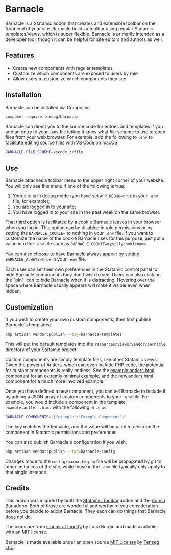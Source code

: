 # Barnacle

Barnacle is a Statamic addon that creates and extensible toolbar on the front end of your site. Barnacle builds a toolbar using regular Statamic templates/views, which is super flexible. Barnacle is primarily intended as a developer tool, though it can be helpful for site editors and authors as well.

## Features

- Create new components with regular templates
- Customize which components are exposed to users by role
- Allow users to customize which components they see

## Installation

Barnacle can be installed via Composer:

```sh
composer require tenseg/barnacle
```

Barnacle can direct you to the source code for entries and templates if you add an entry to your `.env` file letting it know what file scheme to use to open files from your web browser. For example, add the following to `.env` to facilitate editing source files with VS Code on macOS:

```sh
BARNACLE_FILE_SCHEME=vscode://file
```

## Use

Barnacle attaches a toolbar menu to the upper right corner of your website. You will only see this menu if one of the following is true:

1. Your site is in debug mode (you have set `APP_DEBUG=true` in your `.env` file, for example);
2. You are logged in to your site;
3. You have logged in to your site in the past week on the same browser.

That third option is facilitated by a cookie Barnacle leaves in your browser when you log in. This option can be disabled in role permissions or by setting the `BARNACLE_COOKIE=` to nothing in your `.env` file. If you want to customize the name of the cookie Barnacle uses for this purpose, just put a value into the `.env` file such as `BARNACLE_COOKIE=mysillycookiename`. 

You can also choose to have Barnacle always appear by setting `BARNACLE_ALWAYS=true` in your `.env` file.

Each user can set their own preferences in the Statamic control panel to hide Barnacle components they don't wish to see. Users can also click on the "pin" icon to hide Barnacle when it is distracting. Hovering over the space where Barnacle usually appears will make it visible even when hidden.

## Customization

If you wish to create your own custom components, then first publish Barnacle's templates:

```sh
php artisan vendor:publish --tag=barnacle-templates
```

This will put the default templates into the `resources/views/vendor/barnacle` directory of your Statamic project.

Custom components are simply template files, like other Statamic views. Given the power of Antlers, which can even include PHP code, the potential for custom components is really endless. See the [example.antlers.html](resources/views/components/example.antlers.html) component for an extremly minimal example, and the [new.antlers.html](resources/views/components/new.antlers.html) component for a much more involved example.

Once you have defined a new component, you can tell Barnacle to include it by adding a JSON array of custom components to your `.env` file. For example, you would include a component in the template `example.antlers.html` with the following in `.env`:

```sh
BARNACLE_COMPONENTS='{"example":"Example Component"}'
```

The key matches the template, and the value will be used to describe the component in Statamic permissions and preferences.

You can also publish Barnacle's configuration if you wish:

```sh
php artisan vendor:publish --tag=barnacle-config
```
Changes made to the `config/barnacle.php` file will be propagated by git to other instances of the site, while those in the `.env` file typically only apply to that single instance.

## Credits

This addon was inspired by both the [Statamic Toolbar](https://statamic.com/addons/heidkaemper/toolbar) addon and the [Admin Bar](https://statamic.com/addons/el-schneider/admin-bar) addon. Both of those are wonderful and worthy of you consideration before you decide to adopt Barnacle. They each can do things that Barnacle does not do.

The icons are from [Iconoir at Iconify](https://icon-sets.iconify.design/iconoir/) by Luca Burgio and made available with an MIT license.

Barnacle is made available under an open source [MIT License](LICENSE.txt) by [Tenseg LLC](https://www.tenseg.net).
